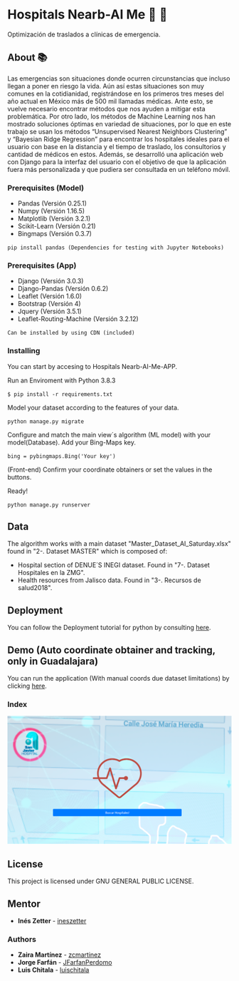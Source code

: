 # Hospitals Nearb-AI Me :hospital: :syringe:

Optimización de traslados a clínicas de emergencia.

## About :books:

Las emergencias son situaciones donde ocurren circunstancias que incluso llegan a poner en riesgo la vida. Aún así estas situaciones son muy comunes en la cotidianidad, registrándose en los primeros tres meses del año actual en México más de 500 mil llamadas médicas. Ante esto, se vuelve necesario encontrar métodos que nos ayuden a mitigar esta problemática. Por otro lado, los métodos de Machine Learning nos han mostrado soluciones óptimas en variedad de situaciones, por lo que en este trabajo se usan los métodos “Unsupervised Nearest Neighbors Clustering” y “Bayesian Ridge Regression” para encontrar los hospitales ideales para el usuario con base en la distancia y el tiempo de traslado, los consultorios y cantidad de médicos en estos. Además, se desarrolló una aplicación web con Django para la interfaz del usuario con el objetivo de que la aplicación fuera más personalizada y que pudiera ser consultada en un teléfono móvil. 

### Prerequisites (Model) 

* Pandas (Versión 0.25.1)
* Numpy (Versión 1.16.5)
* Matplotlib (Versión 3.2.1)
* Scikit-Learn (Versión 0.21)
* Bingmaps (Versión 0.3.7)

```
pip install pandas (Dependencies for testing with Jupyter Notebooks)
```

### Prerequisites (App)

* Django (Versión 3.0.3)
* Django-Pandas (Versión 0.6.2)
* Leaflet (Versión 1.6.0)
* Bootstrap (Versión 4)
* Jquery (Versión 3.5.1)
* Leaflet-Routing-Machine (Versión 3.2.12)



```
Can be installed by using CDN (included)
```

### Installing

You can start by accesing to Hospitals Nearb-AI-Me-APP.

Run an Enviroment with Python 3.8.3

```
$ pip install -r requirements.txt
```

Model your dataset according to the features of your data.

```
python manage.py migrate
```

Configure and match the main view´s algorithm (ML model) with your model(Database).
Add your Bing-Maps key.

```
bing = pybingmaps.Bing('Your key')

```
(Front-end) Confirm your coordinate obtainers or set the values in the buttons.

Ready!

```
python manage.py runserver
```

## Data

The algorithm works with a main dataset "Master_Dataset_AI_Saturday.xlsx" found in "2-. Dataset MASTER" which is composed of:

* Hospital section of DENUE´S INEGI dataset. Found in "7-. Dataset Hospitales en la ZMG".
* Health resources from Jalisco data. Found in "3-. Recursos de salud2018".



## Deployment

You can follow the Deployment tutorial for python by consulting [here](https://www.heroku.com/python).

## Demo (Auto coordinate obtainer and tracking, only in Guadalajara)

You can run the application (With manual coords due dataset limitations) by clicking [here](https://movilizate.herokuapp.com/).

### Index

![Index](https://github.com/luischitala/Hospitals-Nearb-AI-Me/blob/master/Model%20%26%20Data%20Saturdays%20AI%20-%20Equipo%202/Image-UI/Demo/index.PNG)


## License

This project is licensed under GNU GENERAL PUBLIC LICENSE.



## Mentor

* **Inés Zetter** - [ineszetter](https://github.com/ineszetter)

### Authors

* **Zaira Martínez** - [zcmartinez](https://github.com/zcmartinez)
* **Jorge Farfán** -  [JFarfanPerdomo](https://github.com/JFarfanPerdomo)
* **Luis Chitala** -  [luischitala](https://github.com/luischitala)



